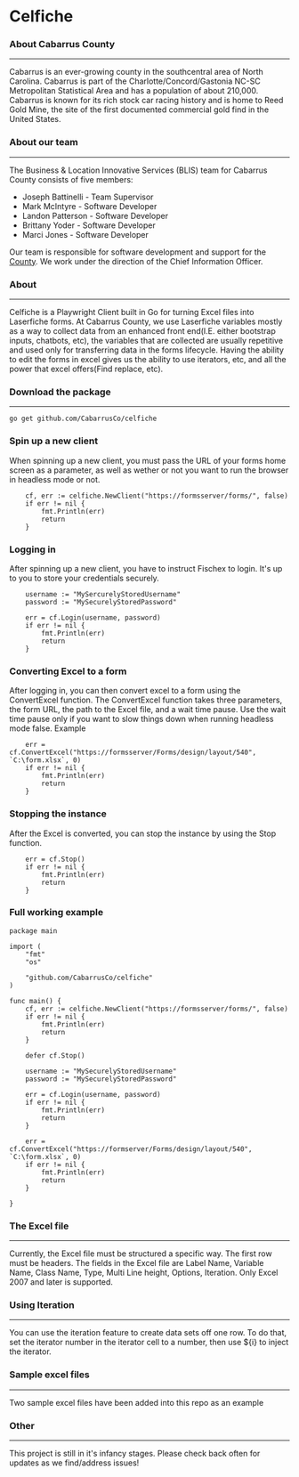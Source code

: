 # Celfiche

### About Cabarrus County
---
Cabarrus is an ever-growing county in the southcentral area of North Carolina. Cabarrus is part of the Charlotte/Concord/Gastonia NC-SC Metropolitan Statistical Area and has a population of about 210,000. Cabarrus is known for its rich stock car racing history and is home to Reed Gold Mine, the site of the first documented commercial gold find in the United States.

### About our team
---
The Business & Location Innovative Services (BLIS) team for Cabarrus County consists of five members:

+ Joseph Battinelli - Team Supervisor
+ Mark McIntyre - Software Developer
+ Landon Patterson - Software Developer
+ Brittany Yoder - Software Developer
+ Marci Jones - Software Developer

Our team is responsible for software development and support for the [County](https://www.cabarruscounty.us/departments/information-technology). We work under the direction of the Chief Information Officer.

### About
---
Celfiche is a Playwright Client built in Go for turning Excel files into Laserfiche forms. At Cabarrus County, we use Laserfiche variables mostly as a way to collect data from an enhanced front end(I.E. either bootstrap inputs, chatbots, etc), the variables that are collected are usually repetitive and used only for transferring data in the forms lifecycle. Having the ability to edit the forms in excel gives us the ability to use iterators, etc, and all the power that excel offers(Find replace, etc).

### Download the package
---
```
go get github.com/CabarrusCo/celfiche
```

### Spin up a new client
When spinning up a new client, you must pass the URL of your forms home screen as a parameter, as well as wether or not you want to run the browser in headless mode or not.

```
	cf, err := celfiche.NewClient("https://formsserver/forms/", false)
	if err != nil {
		fmt.Println(err)
		return
	}
```

### Logging in
After spinning up a new client, you have to instruct Fischex to login. It's up to you to store your credentials securely.

```
	username := "MySercurelyStoredUsername"
	password := "MySecurelyStoredPassword"

	err = cf.Login(username, password)
	if err != nil {
		fmt.Println(err)
		return
	}
```

### Converting Excel to a form
After logging in, you can then convert excel to a form using the ConvertExcel function. The ConvertExcel function takes three parameters, the form URL, the path to the Excel file, and a wait time pause. Use the wait time pause only if you want to slow things down when running headless mode false. Example

```
	err = cf.ConvertExcel("https://formsserver/Forms/design/layout/540", `C:\form.xlsx`, 0)
	if err != nil {
		fmt.Println(err)
		return
	}
```

### Stopping the instance
After the Excel is converted, you can stop the instance by using the Stop function.

```
	err = cf.Stop()
	if err != nil {
		fmt.Println(err)
		return
	}
```

### Full working example

```
package main

import (
	"fmt"
	"os"

	"github.com/CabarrusCo/celfiche"
)

func main() {
	cf, err := celfiche.NewClient("https://formsserver/forms/", false)
	if err != nil {
		fmt.Println(err)
		return
	}

    defer cf.Stop()

	username := "MySecurelyStoredUsername"
	password := "MySecurelyStoredPassword"

	err = cf.Login(username, password)
	if err != nil {
		fmt.Println(err)
		return
	}

	err = cf.ConvertExcel("https://formserver/Forms/design/layout/540", `C:\form.xlsx`, 0)
	if err != nil {
		fmt.Println(err)
		return
	}

}
```

### The Excel file
---
Currently, the Excel file must be structured a specific way. The first row must be headers. The fields in the Excel file are Label Name, Variable Name, Class Name, Type, Multi Line height, Options, Iteration. Only Excel 2007 and later is supported.

### Using Iteration
---
You can use the iteration feature to create data sets off one row. To do that, set the iterator number in the iterator cell to a number, then use ${i} to inject the iterator.

### Sample excel files
---
Two sample excel files have been added into this repo as an example

### Other
---
This project is still in it's infancy stages. Please check back often for updates as we find/address issues!
